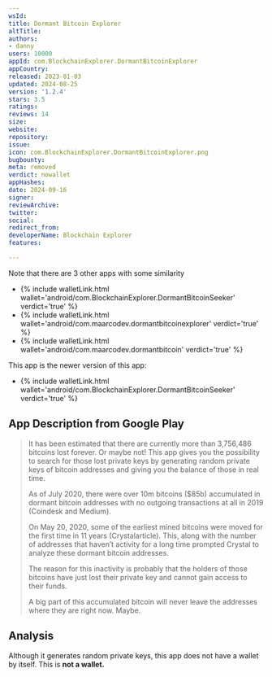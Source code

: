 ```yaml
---
wsId: 
title: Dormant Bitcoin Explorer
altTitle: 
authors:
- danny
users: 10000
appId: com.BlockchainExplorer.DormantBitcoinExplorer
appCountry: 
released: 2023-01-03
updated: 2024-08-25
version: '1.2.4'
stars: 3.5
ratings: 
reviews: 14
size: 
website: 
repository: 
issue: 
icon: com.BlockchainExplorer.DormantBitcoinExplorer.png
bugbounty: 
meta: removed
verdict: nowallet
appHashes: 
date: 2024-09-16
signer: 
reviewArchive: 
twitter: 
social: 
redirect_from: 
developerName: Blockchain Explorer
features: 

---
```


Note that there are 3 other apps with some similarity

- {% include walletLink.html wallet='android/com.BlockchainExplorer.DormantBitcoinSeeker' verdict='true' %}
- {% include walletLink.html wallet='android/com.maarcodev.dormantbitcoinexplorer' verdict='true' %}
- {% include walletLink.html wallet='android/com.maarcodev.dormantbitcoin' verdict='true' %}

This app is the newer version of this app: 

- {% include walletLink.html wallet='android/com.BlockchainExplorer.DormantBitcoinSeeker' verdict='true' %}

## App Description from Google Play 

> It has been estimated that there are currently more than 3,756,486 bitcoins lost forever. Or maybe not! This app gives you the possibility to search for those lost private keys by generating random private keys of bitcoin addresses and giving you the balance of those in real time.
>
> As of July 2020, there were over 10m bitcoins ($85b) accumulated in dormant bitcoin addresses with no outgoing transactions at all in 2019 (Coindesk and Medium).
>
> On May 20, 2020, some of the earliest mined bitcoins were moved for the first time in 11 years (Crystalarticle). This, along with the number of addresses that haven’t activity for a long time prompted Crystal to analyze these dormant bitcoin addresses.
>
> The reason for this inactivity is probably that the holders of those bitcoins have just lost their private key and cannot gain access to their funds.
>
> A big part of this accumulated bitcoin will never leave the addresses where they are right now. Maybe.

## Analysis 

Although it generates random private keys, this app does not have a wallet by itself. This is **not a wallet.**